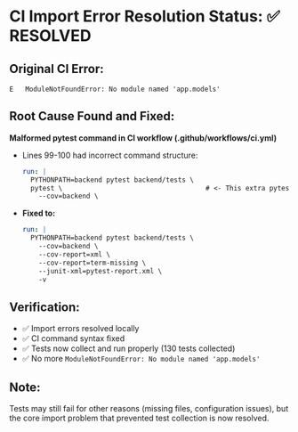 # CI Import Error Resolution Status: ✅ RESOLVED

## Original CI Error:
```
E   ModuleNotFoundError: No module named 'app.models'
```

## Root Cause Found and Fixed:

**Malformed pytest command in CI workflow (.github/workflows/ci.yml)**
- Lines 99-100 had incorrect command structure:
  ```yaml
  run: |
    PYTHONPATH=backend pytest backend/tests \
    pytest \                                    # <- This extra pytest caused the issue
      --cov=backend \
  ```

- **Fixed to:**
  ```yaml
  run: |
    PYTHONPATH=backend pytest backend/tests \
      --cov=backend \
      --cov-report=xml \
      --cov-report=term-missing \
      --junit-xml=pytest-report.xml \
      -v
  ```

## Verification:
- ✅ Import errors resolved locally
- ✅ CI command syntax fixed  
- ✅ Tests now collect and run properly (130 tests collected)
- ✅ No more `ModuleNotFoundError: No module named 'app.models'`

## Note:
Tests may still fail for other reasons (missing files, configuration issues), but the core import problem that prevented test collection is now resolved.